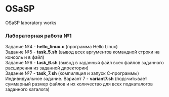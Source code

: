 # OSaSP
OSaSP laboratory works

<h3>Лабораторная работа №1</h3>

Задание №4 - <b>hello_linux.c</b> (программа Hello Linux) <br>
Задание №5 - <b>task_5.sh</b> (вывод всех аргументов командной строки на консоль и в файл) <br>
Задание №6 - <b>task_6.sh</b> (вывод в заданный файл всех файлов заданного расширения из заданной директории) <br>
Задание №7 - <b>task_7.sh</b> (компиляция и запуск С-программы) <br>
Индивидуальное задание. Вариант 7 - <b>variant7.sh</b> (подсчитывает суммарный размер файлов и их количество для всех подкаталогов заданного каталога)
